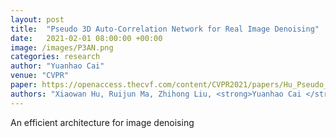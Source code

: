 ```yaml
---
layout: post
title:  "Pseudo 3D Auto-Correlation Network for Real Image Denoising"
date:   2021-02-01 08:00:00 +00:00
image: /images/P3AN.png
categories: research
author: "Yuanhao Cai"
venue: "CVPR"
paper: https://openaccess.thecvf.com/content/CVPR2021/papers/Hu_Pseudo_3D_Auto-Correlation_Network_for_Real_Image_Denoising_CVPR_2021_paper.pdf
authors: "Xiaowan Hu, Ruijun Ma, Zhihong Liu, <strong>Yuanhao Cai </strong>, Xiaole Zhao, Yulun Zhang, and Haoqian Wang"
---
```

An efficient architecture for image denoising